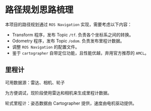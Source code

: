 # 路径规划思路梳理

本项目的路径规划通过 `ROS Navigation` 实现，需要考虑以下内容：

- Transform 程序，发布 Topic `/tf`. 负责各个坐标系之间的转换。
- Odometry 程序，发布 Topic `/odom`. 负责发布里程计数据。
- 调整 `ROS Navigation` 的配置文件。
- 鉴于 `cartographer` 自带定位功能，且性能优越，弃用官方推荐的 `AMCL`。

## 里程计

可用数据源：雷达、相机、轮子

为方便调试，现阶段使用雷达和相机来生成里程计数据。

轮式里程计：姿态数据由 Cartographer 提供，速度由电机驱动提供。

